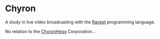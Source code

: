 # Chyron

A study in live video broadcasting with
the [Racket](http://racket-lang.org) programming language.

No relation to the [ChyronHego](http://chyronhego.com) Corporation…
